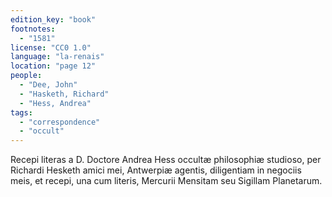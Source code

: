 ```yaml
---
edition_key: "book"
footnotes:
  - "1581"
license: "CC0 1.0"
language: "la-renais"
location: "page 12"
people:
  - "Dee, John"
  - "Hasketh, Richard"
  - "Hess, Andrea"
tags:
  - "correspondence"
  - "occult"
---
```

Recepi literas a D. Doctore Andrea Hess occultæ philosophiæ
studioso, per Richardi Hesketh amici mei, Antwerpiæ agentis,
diligentiam in negociis meis, et recepi, una cum literis, Mercurii
Mensitam seu Sigillam Planetarum.
